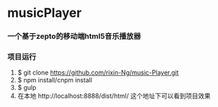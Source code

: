 # musicPlayer
### 一个基于zepto的移动端html5音乐播放器
### 项目运行 
1. $ git clone https://github.com/rixin-Ng/music-Player.git
2. $ npm install/cnpm install
3. $ gulp
4. 在本地 http://localhost:8888/dist/html/ 这个地址下可以看到项目效果